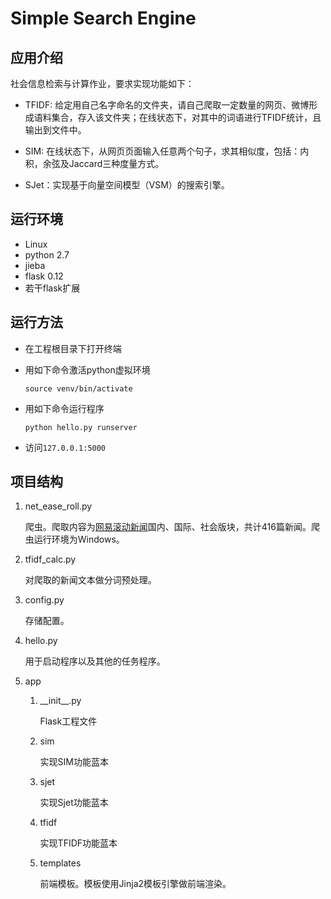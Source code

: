 # Simple Search Engine

## 应用介绍

社会信息检索与计算作业，要求实现功能如下：

* TFIDF:  给定用自己名字命名的文件夹，请自己爬取一定数量的网页、微博形成语料集合，存入该文件夹；在线状态下，对其中的词语进行TFIDF统计，且输出到文件中。 
* SIM:  在线状态下，从网页页面输入任意两个句子，求其相似度，包括：内积，余弦及Jaccard三种度量方式。


* SJet：实现基于向量空间模型（VSM）的搜索引擎。 

## 运行环境

* Linux
* python 2.7
* jieba
* flask 0.12
* 若干flask扩展

## 运行方法

* 在工程根目录下打开终端

* 用如下命令激活python虚拟环境

  ```Linux
  source venv/bin/activate
  ```

* 用如下命令运行程序

  ```Linux
  python hello.py runserver
  ```

* 访问`127.0.0.1:5000`

## 项目结构

1. net_ease_roll.py

   爬虫。爬取内容为[网易滚动新闻](http://news.163.com/latest)国内、国际、社会版块，共计416篇新闻。爬虫运行环境为Windows。

2. tfidf_calc.py

   对爬取的新闻文本做分词预处理。

3. config.py

   存储配置。

4. hello.py

   用于启动程序以及其他的任务程序。

5. app

   1. \_\_init\_\_.py

      Flask工程文件

   2. sim

      实现SIM功能蓝本

   3. sjet

      实现Sjet功能蓝本

   4. tfidf

      实现TFIDF功能蓝本

   5. templates

      前端模板。模板使用Jinja2模板引擎做前端渲染。

























